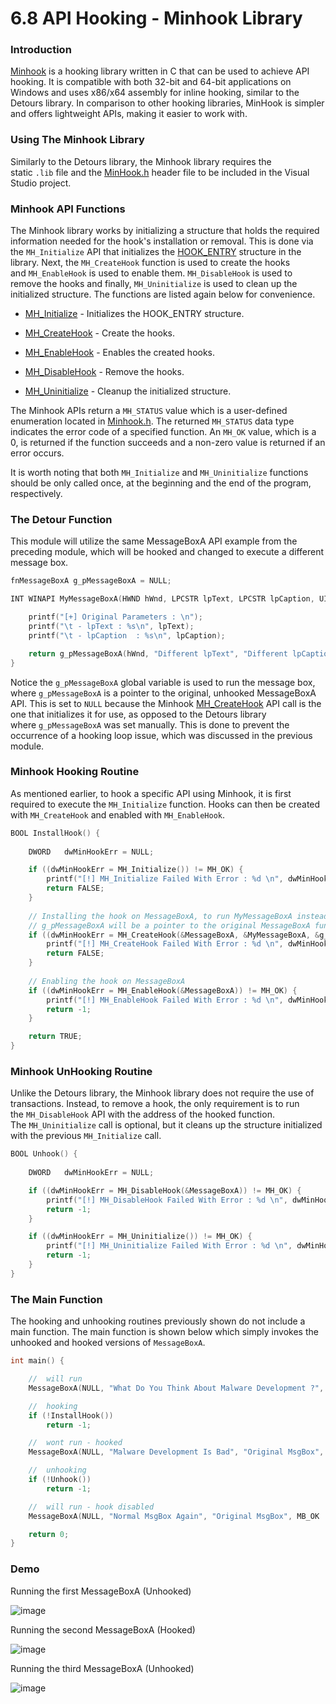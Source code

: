 # 6.8 API Hooking - Minhook Library

### Introduction

[Minhook](https://github.com/TsudaKageyu/minhook) is a hooking library written in C that can be used to achieve API hooking. It is compatible with both 32-bit and 64-bit applications on Windows and uses x86/x64 assembly for inline hooking, similar to the Detours library. In comparison to other hooking libraries, MinHook is simpler and offers lightweight APIs, making it easier to work with.

### Using The Minhook Library

Similarly to the Detours library, the Minhook library requires the static `.lib` file and the [MinHook.h](https://github.com/TsudaKageyu/minhook/blob/master/include/MinHook.h) header file to be included in the Visual Studio project.

### Minhook API Functions

The Minhook library works by initializing a structure that holds the required information needed for the hook's installation or removal. This is done via the `MH_Initialize` API that initializes the [HOOK_ENTRY](https://github.com/TsudaKageyu/minhook/blob/master/src/hook.c#L61) structure in the library. Next, the `MH_CreateHook` function is used to create the hooks and `MH_EnableHook` is used to enable them. `MH_DisableHook` is used to remove the hooks and finally, `MH_Uninitialize` is used to clean up the initialized structure. The functions are listed again below for convenience.

- [MH_Initialize](https://github.com/TsudaKageyu/minhook/blob/master/include/MinHook.h#L96) - Initializes the HOOK_ENTRY structure.
    
- [MH_CreateHook](https://github.com/TsudaKageyu/minhook/blob/master/include/MinHook.h#L111) - Create the hooks.
    
- [MH_EnableHook](https://github.com/TsudaKageyu/minhook/blob/master/include/MinHook.h#L154) - Enables the created hooks.
    
- [MH_DisableHook](https://github.com/TsudaKageyu/minhook/blob/master/include/MinHook.h#L161) - Remove the hooks.
    
- [MH_Uninitialize](https://github.com/TsudaKageyu/minhook/blob/master/include/MinHook.h#L100) - Cleanup the initialized structure.
    

The Minhook APIs return a `MH_STATUS` value which is a user-defined enumeration located in [Minhook.h](https://github.com/TsudaKageyu/minhook/blob/master/include/MinHook.h#L38). The returned `MH_STATUS` data type indicates the error code of a specified function. An `MH_OK` value, which is a 0, is returned if the function succeeds and a non-zero value is returned if an error occurs.

It is worth noting that both `MH_Initialize` and `MH_Uninitialize` functions should be only called once, at the beginning and the end of the program, respectively.

### The Detour Function

This module will utilize the same MessageBoxA API example from the preceding module, which will be hooked and changed to execute a different message box.

```c
fnMessageBoxA g_pMessageBoxA = NULL;

INT WINAPI MyMessageBoxA(HWND hWnd, LPCSTR lpText, LPCSTR lpCaption, UINT uType) {

	printf("[+] Original Parameters : \n");
	printf("\t - lpText	: %s\n", lpText);
	printf("\t - lpCaption	: %s\n", lpCaption);

	return g_pMessageBoxA(hWnd, "Different lpText", "Different lpCaption", uType);
}
```

Notice the `g_pMessageBoxA` global variable is used to run the message box, where `g_pMessageBoxA` is a pointer to the original, unhooked MessageBoxA API. This is set to `NULL` because the Minhook [MH_CreateHook](https://github.com/TsudaKageyu/minhook/blob/master/include/MinHook.h#L108) API call is the one that initializes it for use, as opposed to the Detours library where `g_pMessageBoxA` was set manually. This is done to prevent the occurrence of a hooking loop issue, which was discussed in the previous module.

### Minhook Hooking Routine

As mentioned earlier, to hook a specific API using Minhook, it is first required to execute the `MH_Initialize` function. Hooks can then be created with `MH_CreateHook` and enabled with `MH_EnableHook`.

```c
BOOL InstallHook() {
	
	DWORD 	dwMinHookErr = NULL;

	if ((dwMinHookErr = MH_Initialize()) != MH_OK) {
		printf("[!] MH_Initialize Failed With Error : %d \n", dwMinHookErr);
		return FALSE;
	}
	
	// Installing the hook on MessageBoxA, to run MyMessageBoxA instead
	// g_pMessageBoxA will be a pointer to the original MessageBoxA function
	if ((dwMinHookErr = MH_CreateHook(&MessageBoxA, &MyMessageBoxA, &g_pMessageBoxA)) != MH_OK) {
		printf("[!] MH_CreateHook Failed With Error : %d \n", dwMinHookErr);
		return FALSE;
	}
	
	// Enabling the hook on MessageBoxA
	if ((dwMinHookErr = MH_EnableHook(&MessageBoxA)) != MH_OK) {
		printf("[!] MH_EnableHook Failed With Error : %d \n", dwMinHookErr);
		return -1;
	}

	return TRUE;
}
```

  

### Minhook UnHooking Routine

Unlike the Detours library, the Minhook library does not require the use of transactions. Instead, to remove a hook, the only requirement is to run the `MH_DisableHook` API with the address of the hooked function. The `MH_Uninitialize` call is optional, but it cleans up the structure initialized with the previous `MH_Initialize` call.

```c
BOOL Unhook() {
	
	DWORD 	dwMinHookErr = NULL;

	if ((dwMinHookErr = MH_DisableHook(&MessageBoxA)) != MH_OK) {
		printf("[!] MH_DisableHook Failed With Error : %d \n", dwMinHookErr);
		return -1;
	}

	if ((dwMinHookErr = MH_Uninitialize()) != MH_OK) {
		printf("[!] MH_Uninitialize Failed With Error : %d \n", dwMinHookErr);
		return -1;
	}
}
```

### The Main Function

The hooking and unhooking routines previously shown do not include a main function. The main function is shown below which simply invokes the unhooked and hooked versions of `MessageBoxA`.

```c
int main() {

	//  will run
	MessageBoxA(NULL, "What Do You Think About Malware Development ?", "Original MsgBox", MB_OK | MB_ICONQUESTION);

	//  hooking
	if (!InstallHook())
		return -1;

	//  wont run - hooked
	MessageBoxA(NULL, "Malware Development Is Bad", "Original MsgBox", MB_OK | MB_ICONWARNING);

	//  unhooking
	if (!Unhook()) 
		return -1;

	//  will run - hook disabled
	MessageBoxA(NULL, "Normal MsgBox Again", "Original MsgBox", MB_OK | MB_ICONINFORMATION);

	return 0;
}

```

### Demo

Running the first MessageBoxA (Unhooked)

![image](https://maldevacademy.s3.amazonaws.com/images/Intermediate/minhook-113692839-29b30634-f82b-49a1-9bbc-9a27277431b2.png)

  

Running the second MessageBoxA (Hooked)

![image](https://maldevacademy.s3.amazonaws.com/images/Intermediate/minhook-213692909-51d8413a-eb9a-44a3-b59c-a43fc6fa5113.png)

  

Running the third MessageBoxA (Unhooked)

![image](https://maldevacademy.s3.amazonaws.com/images/Intermediate/minhook-313692968-0b322f31-7913-48b2-95bf-15e5088aa0af.png)
